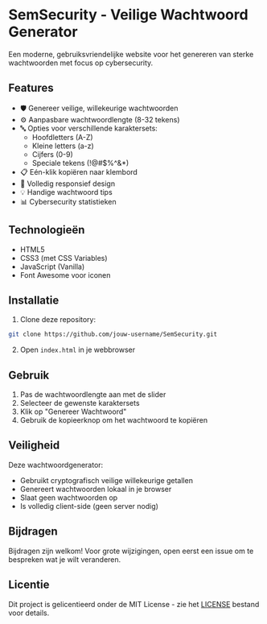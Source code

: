# SemSecurity - Veilige Wachtwoord Generator

Een moderne, gebruiksvriendelijke website voor het genereren van sterke wachtwoorden met focus op cybersecurity.

## Features

- 🛡️ Genereer veilige, willekeurige wachtwoorden
- ⚙️ Aanpasbare wachtwoordlengte (8-32 tekens)
- 🔤 Opties voor verschillende karaktersets:
  - Hoofdletters (A-Z)
  - Kleine letters (a-z)
  - Cijfers (0-9)
  - Speciale tekens (!@#$%^&*)
- 📋 Eén-klik kopiëren naar klembord
- 📱 Volledig responsief design
- 💡 Handige wachtwoord tips
- 📊 Cybersecurity statistieken

## Technologieën

- HTML5
- CSS3 (met CSS Variables)
- JavaScript (Vanilla)
- Font Awesome voor iconen

## Installatie

1. Clone deze repository:
```bash
git clone https://github.com/jouw-username/SemSecurity.git
```

2. Open `index.html` in je webbrowser

## Gebruik

1. Pas de wachtwoordlengte aan met de slider
2. Selecteer de gewenste karaktersets
3. Klik op "Genereer Wachtwoord"
4. Gebruik de kopieerknop om het wachtwoord te kopiëren

## Veiligheid

Deze wachtwoordgenerator:
- Gebruikt cryptografisch veilige willekeurige getallen
- Genereert wachtwoorden lokaal in je browser
- Slaat geen wachtwoorden op
- Is volledig client-side (geen server nodig)

## Bijdragen

Bijdragen zijn welkom! Voor grote wijzigingen, open eerst een issue om te bespreken wat je wilt veranderen.

## Licentie

Dit project is gelicentieerd onder de MIT License - zie het [LICENSE](LICENSE) bestand voor details. 